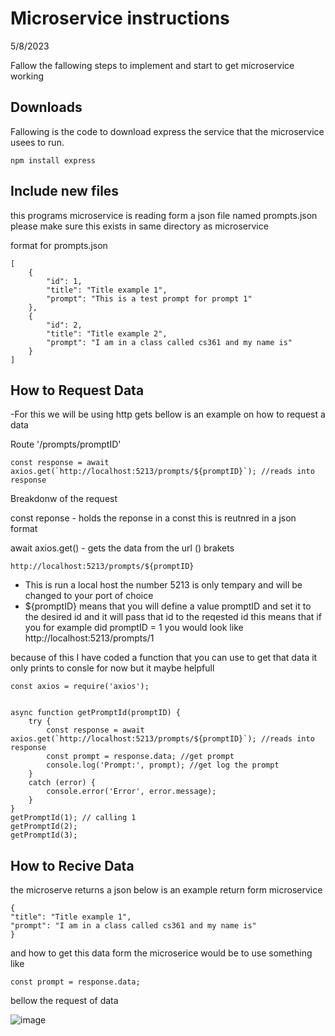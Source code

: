 # Microservice instructions
5/8/2023

Fallow the fallowing steps to implement and start to get microservice working

## **Downloads**

Fallowing is the code to download express the service that the microservice usees to run.

```
npm install express
```


## **Include new files**

this programs microservice is reading form a json file named prompts.json please make sure this exists in same directory as microservice

format for prompts.json

```
[
    {
        "id": 1,
        "title": "Title example 1",
        "prompt": "This is a test prompt for prompt 1"
    },
    {
        "id": 2,
        "title": "Title example 2",
        "prompt": "I am in a class called cs361 and my name is"
    }
]
```

## **How to Request Data**

-For this we will be using http gets bellow is an example on how to request a data

Route '/prompts/promptID'

```
const response = await axios.get(`http://localhost:5213/prompts/${promptID}`); //reads into response
```

Breakdonw of the request

const reponse - holds the reponse in a const this is reutnred in a json format

await axios.get() - gets the data from the url () brakets

```
http://localhost:5213/prompts/${promptID}
```

- This is run a local host the number 5213 is only tempary and will be changed to your port of choice
- ${promptID} means that you will define a value promptID and set it to the desired id and it will pass that id to the reqested id this means that if you for example did promptID = 1 you would look like http://localhost:5213/prompts/1

because of this I have coded a function that you can use to get that data it only prints to consle for now but it maybe helpfull

```
const axios = require('axios');


async function getPromptId(promptID) {
    try {
        const response = await axios.get(`http://localhost:5213/prompts/${promptID}`); //reads into response
        const prompt = response.data; //get prompt
        console.log('Prompt:', prompt); //get log the prompt 
    }
    catch (error) {
        console.error('Error', error.message);
    }
}
getPromptId(1); // calling 1
getPromptId(2);
getPromptId(3);
```

## **How to Recive Data**
the microserve returns a json below is an example return form microservice

```
{
"title": "Title example 1",
"prompt": "I am in a class called cs361 and my name is"
}
```

and how to get this data form the microserice would be to use something like

```
const prompt = response.data; 
```

bellow the request of data

![image](https://user-images.githubusercontent.com/115040382/236994947-3cdc8521-6ac3-4e45-a861-7826c7edf2b6.png)
